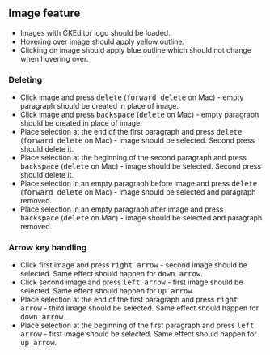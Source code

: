## Image feature

* Images with CKEditor logo should be loaded.
* Hovering over image should apply yellow outline.
* Clicking on image should apply blue outline which should not change when hovering over.

### Deleting

* Click image and press <kbd>delete</kbd> (<kbd>forward delete</kbd> on Mac) - empty paragraph should be created in place of image.
* Click image and press <kbd>backspace</kbd> (<kbd>delete</kbd> on Mac)  - empty paragraph should be created in place of image.
* Place selection at the end of the first paragraph and press <kbd>delete</kbd> (<kbd>forward delete</kbd> on Mac) - image should be selected. Second press should delete it.
* Place selection at the beginning of the second paragraph and press <kbd>backspace</kbd> (<kbd>delete</kbd> on Mac) - image should be selected. Second press should delete it.
* Place selection in an empty paragraph before image and press <kbd>delete</kbd> (<kbd>forward delete</kbd> on Mac) - image should be selected and paragraph removed.
* Place selection in an empty paragraph after image and press <kbd>backspace</kbd> (<kbd>delete</kbd> on Mac) - image should be selected and paragraph removed.

### Arrow key handling

* Click first image and press <kbd>right arrow</kbd> - second image should be selected. Same effect should happen for <kbd>down arrow</kbd>.
* Click second image and press <kbd>left arrow</kbd> - first image should be selected. Same effect should happen for <kbd>up arrow</kbd>.
* Place selection at the end of the first paragraph and press <kbd>right arrow</kbd> - third image should be selected. Same effect should happen for <kbd>down arrow</kbd>.
* Place selection at the beginning of the first paragraph and press <kbd>left arrow</kbd> - first image should be selected. Same effect should happen for <kbd>up arrow</kbd>.
